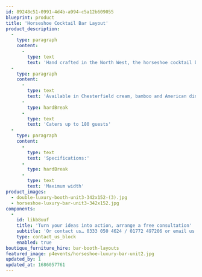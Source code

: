 ```yaml
---
id: 89248c51-0991-4d4b-a994-c5a12b609055
blueprint: product
title: 'Horseshoe Cocktail Bar Layout'
product_description:
  -
    type: paragraph
    content:
      -
        type: text
        text: 'Hand crafted in the North West, the horseshoe cocktail bar is perfect for a larger function with multiple staff, stylishly assembled to accommodate 180 guests.'
  -
    type: paragraph
    content:
      -
        type: text
        text: 'Available in Chesterfield cream, bamboo and American diner'
      -
        type: hardBreak
      -
        type: text
        text: 'Caters up to 180 guests'
  -
    type: paragraph
    content:
      -
        type: text
        text: 'Specifications:'
      -
        type: hardBreak
      -
        type: text
        text: 'Maximum width'
product_images:
  - double-luxury-booth-unit3-342x152-(3).jpg
  - horseshoe-luxury-bar-unit3-342x152.jpg
components:
  -
    id: likb8uuf
    title: 'Turn your ideas into action, arrange a free consultation'
    subtitle: 'Or contact us… 0333 050 4624 / 01772 497206 or email us: info@p4events.co.uk'
    type: contact_us_block
    enabled: true
boutique_furniture_hire: bar-booth-layouts
featured_image: p4events/horseshoe-luxury-bar-unit2.jpg
updated_by: 1
updated_at: 1686057761
---
```

